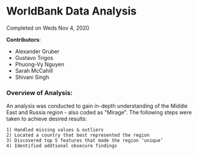 # WorldBank Data Analysis
Completed on Weds Nov 4, 2020

**Contributors**: 
- Alexander Gruber
- Gustavo Trigos
- Phuong-Vy Nguyen 
- Sarah McCahill
- Shivani Singh

### Overview of Analysis:
An analysis was conducted to gain in-depth understanding of the Middle East and Russia region - also coded as "Mirage". The following steps were taken to achieve desired results: 

    1) Handled missing values & outliers 
    2) Located a country that best represented the region
    3) Discovered top 5 features that made the region ‘unique’
    4) Identified addtional obsecure findings 
